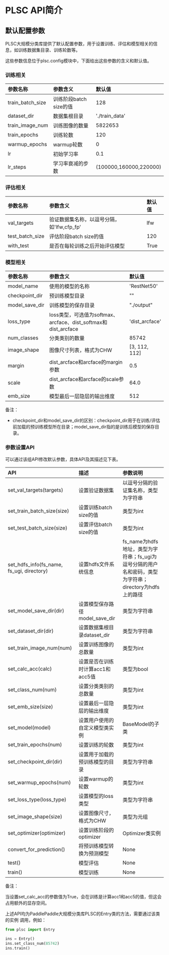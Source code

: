 # PLSC API简介

## 默认配置参数

PLSC大规模分类库提供了默认配置参数，用于设置训练、评估和模型相关的信息，如训练数据集目录、训练轮数等。

这些参数信息位于plsc.config模块中，下面给出这些参数的含义和默认值。

### 训练相关

| 参数名称 | 参数含义 | 默认值 |
| :------- | :------- | :----- |
| train_batch_size | 训练阶段batch size的值 | 128 |
| dataset_dir | 数据集根目录 | './train_data' |
| train_image_num | 训练图像的数量 | 5822653 |
| train_epochs | 训练轮数 | 120 |
| warmup_epochs | warmup轮数 | 0 |
| lr | 初始学习率 | 0.1 |
| lr_steps | 学习率衰减的步数 | (100000,160000,220000) |

### 评估相关

| 参数名称 | 参数含义 | 默认值 |
| :------- | :------- | :----- |
| val_targets | 验证数据集名称，以逗号分隔，如'lfw,cfp_fp' | lfw |
| test_batch_size | 评估阶段batch size的值 | 120 |
| with_test | 是否在每轮训练之后开始评估模型 | True |

### 模型相关

| 参数名称 | 参数含义 | 默认值 |
| :------- | :------- | :----- |
| model_name | 使用的模型的名称 | 'RestNet50' |
| checkpoint_dir | 预训练模型目录 | "" |
| model_save_dir | 训练模型的保存目录 | "./output" |
| loss_type | loss类型，可选值为softmax、arcface、dist_softmax和dist_arcface | 'dist_arcface' |
| num_classes | 分类类别的数量 | 85742 |
| image_shape | 图像尺寸列表，格式为CHW | [3, 112, 112] |
| margin | dist_arcface和arcface的margin参数 | 0.5 |
| scale | dist_arcface和arcface的scale参数 | 64.0 |
| emb_size | 模型最后一层隐层的输出维度 | 512 |

备注：

* checkpoint_dir和model_save_dir的区别：checkpoint_dir用于在训练/评估前加载的预训练模型所在目录；model_save_dir指的是训练后模型的保存目录。

### 参数设置API

可以通过该组API修改默认参数，具体API及其描述见下表。

| API                  | 描述                 | 参数说明                 |
| :------------------- | :--------------------| :----------------------  |
| set_val_targets(targets) | 设置验证数据集   | 以逗号分隔的验证集名称，类型为字符串 |
| set_train_batch_size(size) | 设置训练batch size的值 | 类型为int        |
| set_test_batch_size(size) | 设置评估batch size的值 | 类型为int         |
| set_hdfs_info(fs_name, fs_ugi, directory) | 设置hdfs文件系统信息 | fs_name为hdfs地址，类型为字符串；fs_ugi为逗号分隔的用户名和密码，类型为字符串；directory为hdfs上的路径 |
| set_model_save_dir(dir) | 设置模型保存路径model_save_dir | 类型为字符串 |
| set_dataset_dir(dir) | 设置数据集根目录dataset_dir | 类型为字符串 |
| set_train_image_num(num) | 设置训练图像的总数量 | 类型为int |
| set_calc_acc(calc) | 设置是否在训练时计算acc1和acc5值 | 类型为bool |
| set_class_num(num) | 设置分类类别的总数量 | 类型为int |
| set_emb_size(size) | 设置最后一层隐层的输出维度 | 类型为int |
| set_model(model) | 设置用户使用的自定义模型类实例 | BaseModel的子类 |
| set_train_epochs(num) | 设置训练的轮数 | 类型为int |
| set_checkpoint_dir(dir) | 设置用于加载的预训练模型的目录 | 类型为字符串 |
| set_warmup_epochs(num) | 设置warmup的轮数 | 类型为int |
| set_loss_type(loss_type) | 设置模型的loss类型 | 类型为字符串 |
| set_image_shape(size) | 设置图像尺寸，格式为CHW | 类型为元组 |
| set_optimizer(optimizer) | 设置训练阶段的optimizer | Optimizer类实例 |
| convert_for_prediction() | 将预训练模型转换为预测模型 | None |
| test() | 模型评估 | None |
| train() | 模型训练 | None |

备注：

当设置set_calc_acc的参数值为True，会在训练是计算acc1和acc5的值，但这会占用额外的显存空间。

上述API均为PaddlePaddle大规模分类库PLSC的Entry类的方法，需要通过该类的实例
调用，例如：

```python
from plsc import Entry

ins = Entry()
ins.set_class_num(85742)
ins.train()
```
